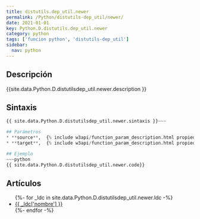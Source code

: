 ```yaml
---
title: distutils.dep_util.newer
permalink: /Python/distutils-dep_util/newer/
date: 2021-01-01
key: Python.D.distutils.dep_util.newer
category: python
tags: ['funcion python', 'distutils-dep_util']
sidebar: 
  nav: python
---
```


## Descripción
{{site.data.Python.D.distutilsdep_util.newer.description }}

## Sintaxis
~~~python
{{ site.data.Python.D.distutilsdep_util.newer.sintaxis }}~~~

## Parámetros
* **source**,  {% include w3api/function_param_description.html propiedad=site.data.Python.D.distutils.dep_util.newer valor="source" %}
* **target**,  {% include w3api/function_param_description.html propiedad=site.data.Python.D.distutils.dep_util.newer valor="target" %}

## Ejemplo
~~~python
{{ site.data.Python.D.distutilsdep_util.newer.code}}
~~~

## Artículos
<ul>
{%- for _ldc in site.data.Python.D.distutilsdep_util.newer.ldc -%}
   <li>
       <a href="{{_ldc['url'] }}">{{ _ldc['nombre'] }}</a>
   </li>
{%- endfor -%}
</ul>
